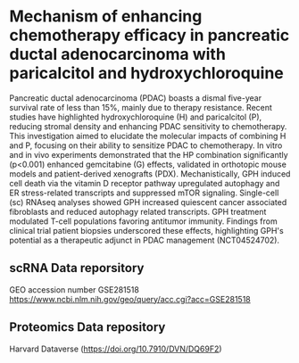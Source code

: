 # Mechanism of enhancing chemotherapy efficacy in pancreatic ductal adenocarcinoma with paricalcitol and hydroxychloroquine

Pancreatic ductal adenocarcinoma (PDAC) boasts a dismal five-year survival rate of less than 15%, mainly due to therapy resistance. Recent studies have highlighted hydroxychloroquine (H) and paricalcitol (P), reducing stromal density and enhancing PDAC sensitivity to chemotherapy. This investigation aimed to elucidate the molecular impacts of combining H and P, focusing on their ability to sensitize PDAC to chemotherapy. In vitro and in vivo experiments demonstrated that the HP combination significantly (p<0.001) enhanced gemcitabine (G) effects, validated in orthotopic mouse models and patient-derived xenografts (PDX). Mechanistically, GPH induced cell death via the vitamin D receptor pathway upregulated autophagy and ER stress-related transcripts and suppressed mTOR signaling. Single-cell (sc) RNAseq analyses showed GPH increased quiescent cancer associated fibroblasts and reduced autophagy related transcripts. GPH treatment modulated T-cell populations favoring antitumor immunity. Findings from clinical trial patient biopsies underscored these effects, highlighting GPH's potential as a therapeutic adjunct in PDAC management (NCT04524702).

## scRNA Data reporsitory
GEO accession number GSE281518
https://www.ncbi.nlm.nih.gov/geo/query/acc.cgi?acc=GSE281518
## Proteomics Data repository
Harvard Dataverse (https://doi.org/10.7910/DVN/DQ69F2)
